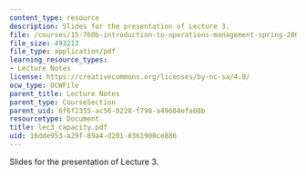 ```yaml
---
content_type: resource
description: Slides for the presentation of Lecture 3.
file: /courses/15-760b-introduction-to-operations-management-spring-2004/16dde953a29f89a4d2018361900ce886_lec3_capacity.pdf
file_size: 493213
file_type: application/pdf
learning_resource_types:
- Lecture Notes
license: https://creativecommons.org/licenses/by-nc-sa/4.0/
ocw_type: OCWFile
parent_title: Lecture Notes
parent_type: CourseSection
parent_uid: 6f6f2355-ac56-0228-f798-a49604efa08b
resourcetype: Document
title: lec3_capacity.pdf
uid: 16dde953-a29f-89a4-d201-8361900ce886
---
```

Slides for the presentation of Lecture 3.